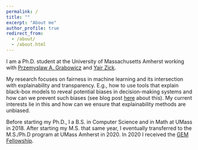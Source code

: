 ```yaml
---
permalink: /
title: ""
excerpt: "About me"
author_profile: true
redirect_from: 
  - /about/
  - /about.html
---
```


I am a Ph.D. student at the University of Massachusetts Amherst working with [Przemyslaw A. Grabowicz](https://www.cics.umass.edu/people/grabowicz-przemek) and [Yair Zick](https://people.umass.edu/yzick/).

My research focuses on fairness in machine learning and its intersection with explainability and transparency. E.g., how to use tools that explain black-box models to reveal potential biases in decision-making systems and how can we prevent such biases (see blog post [here](https://groups.cs.umass.edu/equate-ml/2022/04/07/how-to-train-models-that-do-not-propagate-discrimination/) about this). My current interests lie in this and how can we ensure that explainability methods are unbiased. 

Before starting my Ph.D., I a B.S. in Computer Science and in Math at UMass in 2018. After starting my M.S. that same year, I eventually transferred to the M.S./Ph.D program at UMass Amherst in 2020. In 2020 I received the [GEM Fellowship](https://www.gemfellowship.org/gem-fellowship-program/).
